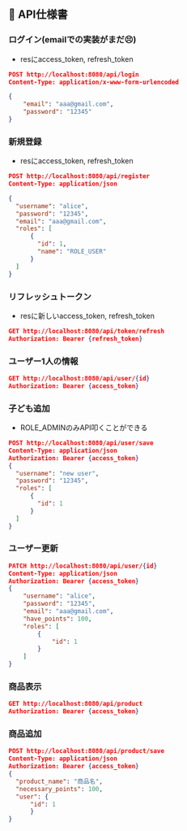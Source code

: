 ## 📄 API仕様書

### ログイン(emailでの実装がまだ😣)

- resにaccess_token, refresh_token

```json
POST http://localhost:8080/api/login
Content-Type: application/x-www-form-urlencoded

{
	"email": "aaa@gmail.com",
	"password": "12345"
}
```

### 新規登録

- resにaccess_token, refresh_token

```json
POST http://localhost:8080/api/register
Content-Type: application/json

{
  "username": "alice",
  "password": "12345",
  "email": "aaa@gmail.com",
  "roles": [
      {
        "id": 1,
        "name": "ROLE_USER"
      }
  ]
}
```

### リフレッシュトークン

- resに新しいaccess_token, refresh_token

```json
GET http://localhost:8080/api/token/refresh
Authorization: Bearer {refresh_token}
```

### ユーザー1人の情報

```json
GET http://localhost:8080/api/user/{id}
Authorization: Bearer {access_token}
```

### 子ども追加

- ROLE_ADMINのみAPI叩くことができる

```json
POST http://localhost:8080/api/user/save
Content-Type: application/json
Authorization: Bearer {access_token}
{
  "username": "new user",
  "password": "12345",
  "roles": [
      {
        "id": 1
      }
  ]
}
```

### ユーザー更新

```json
PATCH http://localhost:8080/api/user/{id}
Content-Type: application/json
Authorization: Bearer {access_token}
{
	"username": "alice",
	"password": "12345",
	"email": "aaa@gmail.com",
	"have_points": 100,
	"roles": [
		{
			"id": 1
		}
	]
}
```

### 商品表示

```json
GET http://localhost:8080/api/product
Authorization: Bearer {access_token}
```

### 商品追加
```json
POST http://localhost:8080/api/product/save
Content-Type: application/json
Authorization: Bearer {access_token}
{
  "product_name": "商品名",
  "necessary_points": 100,
  "user": {
      "id": 1
      }
}
```